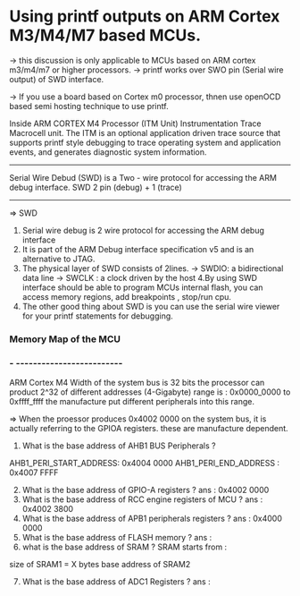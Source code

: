 
# Using printf outputs on ARM Cortex M3/M4/M7 based MCUs.
-> this discussion is only applicable to MCUs based on ARM
cortex m3/m4/m7 or higher processors.
-> printf works over SWO pin (Serial wire output) of SWD
interface.

-> If you use a board based on Cortex m0 processor,
thnen use openOCD based semi hosting technique to use printf.

Inside ARM CORTEX M4 Processor
(ITM Unit) Instrumentation Trace Macrocell unit.
The ITM is an optional application driven trace source that supports printf style debugging to
trace operating system and application events, and generates diagnostic system information.
______________
Serial Wire Debud (SWD) is a Two - wire protocol for accessing the ARM debug interface.
SWD 
2 pin (debug) + 1 (trace)
___________________
=> SWD
1. Serial wire debug is 2 wire protocol for accessing the ARM debug interface
2. It is part of the ARM Debug interface specification v5 and is an alternative to JTAG.
3. The physical layer of SWD consists of 2lines.
-> SWDIO: a bidirectional data line
-> SWCLK : a clock driven by the host
4.By using SWD interface should be able to program MCUs internal flash, you can access memory regions,
add breakpoints , stop/run cpu.
5. The other good thing about SWD is you can use the serial wire viewer for your printf statements for
debugging.











### Memory Map of the MCU
### - -------------------------
ARM Cortex M4
Width of the system bus is 32 bits
the processor can product 2^32 of different addresses (4-Gigabyte)
range is :
0x0000_0000 to 0xffff_ffff
the manufacture put different peripherals into this range.

=> When the proessor produces 
0x4002 0000 on the system bus, it is actually referring to
the GPIOA registers.
these are manufacture dependent.

1. What is the base address of AHB1 BUS Peripherals ?

AHB1_PERI_START_ADDRESS:  0x4004 0000
AHB1_PERI_END_ADDRESS  :  0x4007 FFFF
 

2. What is the base address of GPIO-A registers ?
ans :
0x4002 0000
3. What is the base address of RCC engine registers of MCU ?
ans : 0x4002 3800
4. What is the base address of APB1 peripherals registers ?
ans : 0x4000 0000
5. What is the base address of FLASH memory ?
ans : 
6. what is the base address of SRAM ?
SRAM starts from :

size of SRAM1 = X bytes
base address of SRAM2 

7. What is the base address of ADC1 Registers ?
ans : 